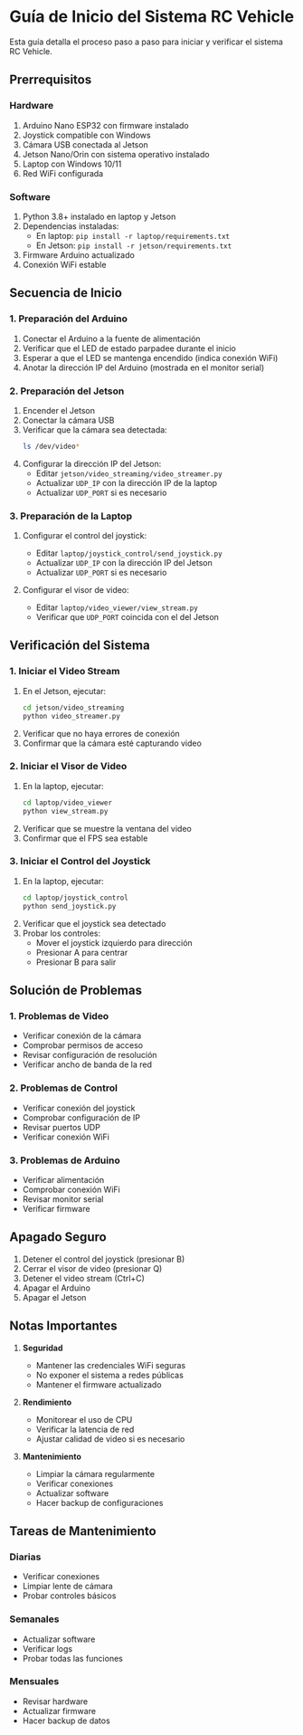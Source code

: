# Guía de Inicio del Sistema RC Vehicle

Esta guía detalla el proceso paso a paso para iniciar y verificar el sistema RC Vehicle.

## Prerrequisitos

### Hardware
1. Arduino Nano ESP32 con firmware instalado
2. Joystick compatible con Windows
3. Cámara USB conectada al Jetson
4. Jetson Nano/Orin con sistema operativo instalado
5. Laptop con Windows 10/11
6. Red WiFi configurada

### Software
1. Python 3.8+ instalado en laptop y Jetson
2. Dependencias instaladas:
   - En laptop: `pip install -r laptop/requirements.txt`
   - En Jetson: `pip install -r jetson/requirements.txt`
3. Firmware Arduino actualizado
4. Conexión WiFi estable

## Secuencia de Inicio

### 1. Preparación del Arduino
1. Conectar el Arduino a la fuente de alimentación
2. Verificar que el LED de estado parpadee durante el inicio
3. Esperar a que el LED se mantenga encendido (indica conexión WiFi)
4. Anotar la dirección IP del Arduino (mostrada en el monitor serial)

### 2. Preparación del Jetson
1. Encender el Jetson
2. Conectar la cámara USB
3. Verificar que la cámara sea detectada:
   ```bash
   ls /dev/video*
   ```
4. Configurar la dirección IP del Jetson:
   - Editar `jetson/video_streaming/video_streamer.py`
   - Actualizar `UDP_IP` con la dirección IP de la laptop
   - Actualizar `UDP_PORT` si es necesario

### 3. Preparación de la Laptop
1. Configurar el control del joystick:
   - Editar `laptop/joystick_control/send_joystick.py`
   - Actualizar `UDP_IP` con la dirección IP del Jetson
   - Actualizar `UDP_PORT` si es necesario

2. Configurar el visor de video:
   - Editar `laptop/video_viewer/view_stream.py`
   - Verificar que `UDP_PORT` coincida con el del Jetson

## Verificación del Sistema

### 1. Iniciar el Video Stream
1. En el Jetson, ejecutar:
   ```bash
   cd jetson/video_streaming
   python video_streamer.py
   ```
2. Verificar que no haya errores de conexión
3. Confirmar que la cámara esté capturando video

### 2. Iniciar el Visor de Video
1. En la laptop, ejecutar:
   ```bash
   cd laptop/video_viewer
   python view_stream.py
   ```
2. Verificar que se muestre la ventana del video
3. Confirmar que el FPS sea estable

### 3. Iniciar el Control del Joystick
1. En la laptop, ejecutar:
   ```bash
   cd laptop/joystick_control
   python send_joystick.py
   ```
2. Verificar que el joystick sea detectado
3. Probar los controles:
   - Mover el joystick izquierdo para dirección
   - Presionar A para centrar
   - Presionar B para salir

## Solución de Problemas

### 1. Problemas de Video
- Verificar conexión de la cámara
- Comprobar permisos de acceso
- Revisar configuración de resolución
- Verificar ancho de banda de la red

### 2. Problemas de Control
- Verificar conexión del joystick
- Comprobar configuración de IP
- Revisar puertos UDP
- Verificar conexión WiFi

### 3. Problemas de Arduino
- Verificar alimentación
- Comprobar conexión WiFi
- Revisar monitor serial
- Verificar firmware

## Apagado Seguro

1. Detener el control del joystick (presionar B)
2. Cerrar el visor de video (presionar Q)
3. Detener el video stream (Ctrl+C)
4. Apagar el Arduino
5. Apagar el Jetson

## Notas Importantes

1. **Seguridad**
   - Mantener las credenciales WiFi seguras
   - No exponer el sistema a redes públicas
   - Mantener el firmware actualizado

2. **Rendimiento**
   - Monitorear el uso de CPU
   - Verificar la latencia de red
   - Ajustar calidad de video si es necesario

3. **Mantenimiento**
   - Limpiar la cámara regularmente
   - Verificar conexiones
   - Actualizar software
   - Hacer backup de configuraciones

## Tareas de Mantenimiento

### Diarias
- Verificar conexiones
- Limpiar lente de cámara
- Probar controles básicos

### Semanales
- Actualizar software
- Verificar logs
- Probar todas las funciones

### Mensuales
- Revisar hardware
- Actualizar firmware
- Hacer backup de datos 
